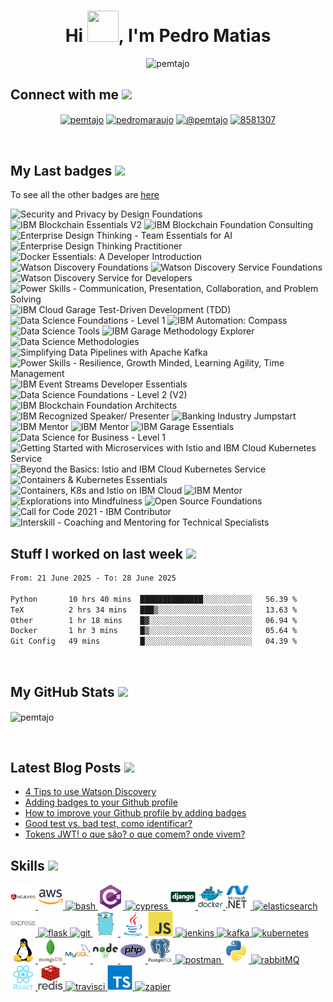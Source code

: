 <h1 align="center">Hi <img src = "https://raw.githubusercontent.com/MartinHeinz/MartinHeinz/master/wave.gif" width="50" height="50">, I'm Pedro Matias</h1>

<p align="center"> <img src="https://komarev.com/ghpvc/?username=pemtajo" alt="pemtajo" /> </p>

<h2> Connect with me <img src='https://raw.githubusercontent.com/ShahriarShafin/ShahriarShafin/main/Assets/handshake.gif' width="100"> </h2>

<p align="center">
<a href="https://dev.to/pemtajo" target="blank"><img align="center" src="https://cdn.jsdelivr.net/npm/simple-icons@3.0.1/icons/dev-dot-to.svg" alt="pemtajo" height="30" width="30" /></a>
<a href="https://linkedin.com/in/pedromaraujo" target="blank"><img align="center" src="https://cdn.jsdelivr.net/npm/simple-icons@3.0.1/icons/linkedin.svg" alt="pedromaraujo" height="30" width="30" /></a>
<a href="https://medium.com/@pemtajo" target="blank"><img align="center" src="https://cdn.jsdelivr.net/npm/simple-icons@3.0.1/icons/medium.svg" alt="@pemtajo" height="30" width="30" /></a>
<a href="https://stackoverflow.com/users/8581307" target="blank"><img align="center" src="https://cdn.jsdelivr.net/npm/simple-icons@3.0.1/icons/stackoverflow.svg" alt="8581307" height="30" width="30" /></a>
</p>

<br />

<h2> My Last badges <img src = "https://media.giphy.com/media/3orifgYbnsq43eFsdO/giphy.gif" width="50"> </h2>

To see all the other badges are [here](https://www.credly.com/users/pemtajo/badges)

<!--START_SECTION:badges-->
![Security and Privacy by Design Foundations](https://images.credly.com/size/80x80/images/a2dcfb34-cc2a-44fa-884a-c78b5be9f557/Security-and-Privacy-by-Design-Foundational.png "Security and Privacy by Design Foundations")
![IBM Blockchain Essentials V2](https://images.credly.com/size/80x80/images/2f9eee24-6834-4595-b2b6-e8e585190a0d/IBM-Blockchain-Essentials-V2.png "IBM Blockchain Essentials V2")
![IBM Blockchain Foundation Consulting](https://images.credly.com/size/80x80/images/0b831161-bca5-4118-97c5-df106a5f6515/IBM-Blockchain-Foundation-Consulting.png "IBM Blockchain Foundation Consulting")
![Enterprise Design Thinking - Team Essentials for AI](https://images.credly.com/size/80x80/images/09f644d1-eed2-4279-bc49-1e26cddc9d3d/Team_Essentials.png "Enterprise Design Thinking - Team Essentials for AI")
![Enterprise Design Thinking Practitioner](https://images.credly.com/size/80x80/images/bc08972c-3c7d-4b99-82a0-c94bcca36674/Badges_v8-07_Practitioner.png "Enterprise Design Thinking Practitioner")
![Docker Essentials: A Developer Introduction](https://images.credly.com/size/80x80/images/b0c5445a-72a2-46ce-a599-96147e210efb/blob "Docker Essentials: A Developer Introduction")
![Watson Discovery Foundations](https://images.credly.com/size/80x80/images/8c805fb7-b7e1-4b45-b933-7ee09385ea03/Watson_Academy_-_Discovery__-_Foundations.png "Watson Discovery Foundations")
![Watson Discovery Service Foundations](https://images.credly.com/size/80x80/images/edeaee50-64ff-42f0-a872-f4e2119ed463/Watson_Discovery_Service_-_Foundations.png "Watson Discovery Service Foundations")
![Watson Discovery Service for Developers](https://images.credly.com/size/80x80/images/01774ad1-fbff-4ddc-8b28-fd7953cb7ff6/Watson_Discovery_Service_-_Developers.png "Watson Discovery Service for Developers")
![Power Skills - Communication, Presentation, Collaboration, and Problem Solving](https://images.credly.com/size/80x80/images/8c309b9b-79d0-467f-a966-765b28c2aa50/image.png "Power Skills - Communication, Presentation, Collaboration, and Problem Solving")
![IBM Cloud Garage Test-Driven Development (TDD)](https://images.credly.com/size/80x80/images/71ea5682-2233-434c-a2c5-dd3f7fb8d5e9/Garage_Method_-_Test_driven_Development_V1_-__Final.png "IBM Cloud Garage Test-Driven Development (TDD)")
![Data Science Foundations - Level 1](https://images.credly.com/size/80x80/images/5950e6bd-1d0b-40f0-9313-4b2fa36622ce/blob "Data Science Foundations - Level 1")
![IBM Automation: Compass](https://images.credly.com/size/80x80/images/34d550f8-8478-4b71-b7ab-91dd3642932e/image.png "IBM Automation: Compass")
![Data Science Tools](https://images.credly.com/size/80x80/images/aa8b8df6-98d7-4bf5-9546-dd4c1103d718/blob "Data Science Tools")
![IBM Garage Methodology Explorer](https://images.credly.com/size/80x80/images/638d3298-73ef-4821-9686-8c65f75bb4e6/IBM_Garage_Methodology_Explorer.png "IBM Garage Methodology Explorer")
![Data Science Methodologies](https://images.credly.com/size/80x80/images/3e42e90a-da56-4680-9f9b-140e8a1dd6d4/blob "Data Science Methodologies")
![Simplifying Data Pipelines with Apache Kafka](https://images.credly.com/size/80x80/images/e326783e-e92d-41a6-b2e6-1eb5bc91b7ad/blob "Simplifying Data Pipelines with Apache Kafka")
![Power Skills - Resilience, Growth Minded, Learning Agility, Time Management](https://images.credly.com/size/80x80/images/953dbff8-c1fc-4dd8-a634-bbe0c15e60a7/image.png "Power Skills - Resilience, Growth Minded, Learning Agility, Time Management")
![IBM Event Streams Developer Essentials](https://images.credly.com/size/80x80/images/5b87a0f8-bb4e-4fe9-adbd-7fd6145398df/image.png "IBM Event Streams Developer Essentials")
![Data Science Foundations - Level 2 (V2)](https://images.credly.com/size/80x80/images/2fde0bfe-ca31-4e31-860b-a109eeb86c05/blob "Data Science Foundations - Level 2 (V2)")
![IBM Blockchain Foundation Architects](https://images.credly.com/size/80x80/images/65a41da4-05d0-4b64-9065-e99f52571020/IBM-Blockchain-Foundation-Architect.png "IBM Blockchain Foundation Architects")
![IBM Recognized Speaker/ Presenter](https://images.credly.com/size/80x80/images/aad8d8bc-1cdf-4e79-b1e0-1595aeab251b/Speaker-presenter.png "IBM Recognized Speaker/ Presenter")
![Banking Industry Jumpstart](https://images.credly.com/size/80x80/images/cb5180ef-bdd3-4c15-a632-b2d8388c221d/Banking-Industry-Jumpstart.png "Banking Industry Jumpstart")
![IBM Mentor](https://images.credly.com/size/80x80/images/cef56b02-49c4-43c8-9913-733569bd39cc/IBM-Mentor__282_29.png "IBM Mentor")
![IBM Mentor](https://images.credly.com/size/80x80/images/cef56b02-49c4-43c8-9913-733569bd39cc/IBM-Mentor__282_29.png "IBM Mentor")
![IBM Garage Essentials](https://images.credly.com/size/80x80/images/fb718a87-6d0d-4a6d-8068-677f1bec78f2/IBM_Garage_Essentials.png "IBM Garage Essentials")
![Data Science for Business - Level 1](https://images.credly.com/size/80x80/images/547b89ab-8749-4dfa-8ace-edf4fc6af3be/blob "Data Science for Business - Level 1")
![Getting Started with Microservices with Istio and IBM Cloud Kubernetes Service](https://images.credly.com/size/80x80/images/adcbf36e-8fb6-433c-91d9-10f01eca10ce/blob "Getting Started with Microservices with Istio and IBM Cloud Kubernetes Service")
![Beyond the Basics: Istio and IBM Cloud Kubernetes Service](https://images.credly.com/size/80x80/images/1cbf0444-1752-4ac8-b43c-3389004bec2a/blob "Beyond the Basics: Istio and IBM Cloud Kubernetes Service")
![Containers & Kubernetes Essentials](https://images.credly.com/size/80x80/images/82966826-6630-4768-80d4-6028b3fab414/image.png "Containers & Kubernetes Essentials")
![Containers, K8s and Istio on IBM Cloud](https://images.credly.com/size/80x80/images/8597c132-e756-421a-8640-b84b30f1f2ac/blob "Containers, K8s and Istio on IBM Cloud")
![IBM Mentor](https://images.credly.com/size/80x80/images/cef56b02-49c4-43c8-9913-733569bd39cc/IBM-Mentor__282_29.png "IBM Mentor")
![Explorations into Mindfulness](https://images.credly.com/size/80x80/images/6599523a-e811-4775-b037-c4c1417b0b4e/Explorations_into_Mindfulness.png "Explorations into Mindfulness")
![Open Source Foundations](https://images.credly.com/size/80x80/images/dd2eca53-5605-42f1-b1c5-0f1f5aba6925/blob "Open Source Foundations")
![Call for Code 2021 - IBM Contributor](https://images.credly.com/size/80x80/images/9ed3a9b0-4b18-47d0-849a-9992acab022a/Call-for-code-2021.png "Call for Code 2021 - IBM Contributor")
![Interskill - Coaching and Mentoring for Technical Specialists](https://images.credly.com/size/80x80/images/ffb41af2-f5f5-4cf3-9b44-76f8f4c9a4e3/image.png "Interskill - Coaching and Mentoring for Technical Specialists")
<!--END_SECTION:badges-->

<h2> Stuff I worked on last week  <img src = "https://media1.giphy.com/media/JZ40cnfnN11KycrvMF/giphy.gif?cid=ecf05e47a0n3gi1bfqntqmob8g9aid1oyj2wr3ds3mg700bl&rid=giphy.gif" width="40"> </h2>


<!--START_SECTION:waka-->

```txt
From: 21 June 2025 - To: 28 June 2025

Python       10 hrs 40 mins  ██████████████░░░░░░░░░░░   56.39 %
TeX          2 hrs 34 mins   ███▒░░░░░░░░░░░░░░░░░░░░░   13.63 %
Other        1 hr 18 mins    █▓░░░░░░░░░░░░░░░░░░░░░░░   06.94 %
Docker       1 hr 3 mins     █▒░░░░░░░░░░░░░░░░░░░░░░░   05.64 %
Git Config   49 mins         █░░░░░░░░░░░░░░░░░░░░░░░░   04.39 %
```

<!--END_SECTION:waka-->

<br />

<h2> My GitHub Stats <img src='https://media1.giphy.com/media/du3J3cXyzhj75IOgvA/giphy.gif?cid=ecf05e47x2g034i9pzwtzzsd3xgg2w9nr94t4tflbbgo3008&rid=giphy.gif' width="40"> </h2>

<p><img align="center" src="https://github-readme-streak-stats.herokuapp.com/?user=pemtajo&theme=dark" alt="pemtajo" /></p>

<br />

<h2> Latest Blog Posts <img src = "https://media.giphy.com/media/inlGp1wGqBog2cVw5y/giphy.gif" width="40"> </h2>

<!-- BLOG-POST-LIST:START -->
- [4 Tips to use Watson Discovery](https://pemtajo.medium.com/4-tips-to-use-watson-discovery-802f3c568315?source=rss-bb908bda42e------2)
- [Adding badges to your Github profile](https://dev.to/pemtajo/how-to-improve-your-github-profile-by-adding-badges-gib)
- [How to improve your Github profile by adding badges](https://pemtajo.medium.com/how-to-improve-your-github-profile-by-adding-badges-2c10363f4f9a?source=rss-bb908bda42e------2)
- [Good test vs. bad test, como identificar?](https://medium.com/devorando/good-test-bad-test-como-identificar-ffd1d43ca034?source=rss-bb908bda42e------2)
- [Tokens JWT! o que são? o que comem? onde vivem?](https://medium.com/devorando/tokens-jwt-o-que-s%C3%A3o-o-que-comem-onde-vivem-f4e85ad37876?source=rss-bb908bda42e------2)
<!-- BLOG-POST-LIST:END -->

<h2> Skills <img src = "https://media2.giphy.com/media/QssGEmpkyEOhBCb7e1/giphy.gif?cid=ecf05e47a0n3gi1bfqntqmob8g9aid1oyj2wr3ds3mg700bl&rid=giphy.gif" width="32"> </h2>

<p align="left"> <a href="https://angular.io" target="_blank"> <img src="https://raw.githubusercontent.com/devicons/devicon/master/icons/angularjs/angularjs-original-wordmark.svg" alt="angularjs" width="40" height="40"/> </a> <a href="https://aws.amazon.com" target="_blank"> <img src="https://raw.githubusercontent.com/devicons/devicon/master/icons/amazonwebservices/amazonwebservices-original-wordmark.svg" alt="aws" width="40" height="40"/> </a> <a href="https://www.gnu.org/software/bash/" target="_blank"> <img src="https://www.vectorlogo.zone/logos/gnu_bash/gnu_bash-icon.svg" alt="bash" width="40" height="40"/> </a> <a href="https://www.w3schools.com/cs/" target="_blank"> <img src="https://raw.githubusercontent.com/devicons/devicon/master/icons/csharp/csharp-original.svg" alt="csharp" width="40" height="40"/> </a> <a href="https://www.cypress.io" target="_blank"> <img src="https://raw.githubusercontent.com/simple-icons/simple-icons/6e46ec1fc23b60c8fd0d2f2ff46db82e16dbd75f/icons/cypress.svg" alt="cypress" width="40" height="40"/> </a> <a href="https://www.djangoproject.com/" target="_blank"> <img src="https://raw.githubusercontent.com/devicons/devicon/master/icons/django/django-original.svg" alt="django" width="40" height="40"/> </a> <a href="https://www.docker.com/" target="_blank"> <img src="https://raw.githubusercontent.com/devicons/devicon/master/icons/docker/docker-original-wordmark.svg" alt="docker" width="40" height="40"/> </a> <a href="https://dotnet.microsoft.com/" target="_blank"> <img src="https://raw.githubusercontent.com/devicons/devicon/master/icons/dot-net/dot-net-original-wordmark.svg" alt="dotnet" width="40" height="40"/> </a> <a href="https://www.elastic.co" target="_blank"> <img src="https://www.vectorlogo.zone/logos/elastic/elastic-icon.svg" alt="elasticsearch" width="40" height="40"/> </a> <a href="https://expressjs.com" target="_blank"> <img src="https://raw.githubusercontent.com/devicons/devicon/master/icons/express/express-original-wordmark.svg" alt="express" width="40" height="40"/> </a> <a href="https://flask.palletsprojects.com/" target="_blank"> <img src="https://www.vectorlogo.zone/logos/pocoo_flask/pocoo_flask-icon.svg" alt="flask" width="40" height="40"/> </a> <a href="https://git-scm.com/" target="_blank"> <img src="https://www.vectorlogo.zone/logos/git-scm/git-scm-icon.svg" alt="git" width="40" height="40"/> </a> <a href="https://golang.org" target="_blank"> <img src="https://raw.githubusercontent.com/devicons/devicon/master/icons/go/go-original.svg" alt="go" width="40" height="40"/> </a> <a href="https://www.java.com" target="_blank"> <img src="https://raw.githubusercontent.com/devicons/devicon/master/icons/java/java-original.svg" alt="java" width="40" height="40"/> </a> <a href="https://developer.mozilla.org/en-US/docs/Web/JavaScript" target="_blank"> <img src="https://raw.githubusercontent.com/devicons/devicon/master/icons/javascript/javascript-original.svg" alt="javascript" width="40" height="40"/> </a> <a href="https://www.jenkins.io" target="_blank"> <img src="https://www.vectorlogo.zone/logos/jenkins/jenkins-icon.svg" alt="jenkins" width="40" height="40"/> </a> <a href="https://kafka.apache.org/" target="_blank"> <img src="https://www.vectorlogo.zone/logos/apache_kafka/apache_kafka-icon.svg" alt="kafka" width="40" height="40"/> </a> <a href="https://kubernetes.io" target="_blank"> <img src="https://www.vectorlogo.zone/logos/kubernetes/kubernetes-icon.svg" alt="kubernetes" width="40" height="40"/> </a> <a href="https://www.linux.org/" target="_blank"> <img src="https://raw.githubusercontent.com/devicons/devicon/master/icons/linux/linux-original.svg" alt="linux" width="40" height="40"/> </a> <a href="https://www.mongodb.com/" target="_blank"> <img src="https://raw.githubusercontent.com/devicons/devicon/master/icons/mongodb/mongodb-original-wordmark.svg" alt="mongodb" width="40" height="40"/> </a> <a href="https://www.mysql.com/" target="_blank"> <img src="https://raw.githubusercontent.com/devicons/devicon/master/icons/mysql/mysql-original-wordmark.svg" alt="mysql" width="40" height="40"/> </a> <a href="https://nodejs.org" target="_blank"> <img src="https://raw.githubusercontent.com/devicons/devicon/master/icons/nodejs/nodejs-original-wordmark.svg" alt="nodejs" width="40" height="40"/> </a> <a href="https://www.php.net" target="_blank"> <img src="https://raw.githubusercontent.com/devicons/devicon/master/icons/php/php-original.svg" alt="php" width="40" height="40"/> </a> <a href="https://www.postgresql.org" target="_blank"> <img src="https://raw.githubusercontent.com/devicons/devicon/master/icons/postgresql/postgresql-original-wordmark.svg" alt="postgresql" width="40" height="40"/> </a> <a href="https://postman.com" target="_blank"> <img src="https://www.vectorlogo.zone/logos/getpostman/getpostman-icon.svg" alt="postman" width="40" height="40"/> </a> <a href="https://www.python.org" target="_blank"> <img src="https://raw.githubusercontent.com/devicons/devicon/master/icons/python/python-original.svg" alt="python" width="40" height="40"/> </a> <a href="https://www.rabbitmq.com" target="_blank"> <img src="https://www.vectorlogo.zone/logos/rabbitmq/rabbitmq-icon.svg" alt="rabbitMQ" width="40" height="40"/> </a> <a href="https://reactjs.org/" target="_blank"> <img src="https://raw.githubusercontent.com/devicons/devicon/master/icons/react/react-original-wordmark.svg" alt="react" width="40" height="40"/> </a> <a href="https://redis.io" target="_blank"> <img src="https://raw.githubusercontent.com/devicons/devicon/master/icons/redis/redis-original-wordmark.svg" alt="redis" width="40" height="40"/> </a> <a href="https://travis-ci.org" target="_blank"> <img src="https://www.vectorlogo.zone/logos/travis-ci/travis-ci-icon.svg" alt="travisci" width="40" height="40"/> </a> <a href="https://www.typescriptlang.org/" target="_blank"> <img src="https://raw.githubusercontent.com/devicons/devicon/master/icons/typescript/typescript-original.svg" alt="typescript" width="40" height="40"/> </a> <a href="https://zapier.com" target="_blank"> <img src="https://www.vectorlogo.zone/logos/zapier/zapier-icon.svg" alt="zapier" width="40" height="40"/> </a> </p>
